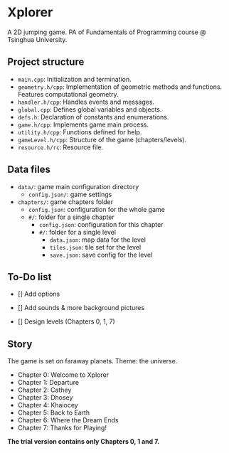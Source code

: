 # Xplorer
A 2D jumping game. PA of Fundamentals of Programming course @ Tsinghua University.

## Project structure

* `main.cpp`: Initialization and termination.
* `geometry.h/cpp`: Implementation of geometric methods and functions. Features computational geometry.
* `handler.h/cpp`: Handles events and messages.
* `global.cpp`: Defines global variables and objects.
* `defs.h`: Declaration of constants and enumerations.
* `game.h/cpp`: Implements game main process.
* `utility.h/cpp`: Functions defined for help.
* `gameLevel.h/cpp`: Structure of the game (chapters/levels).
* `resource.h/rc`: Resource file.

## Data files

* `data/`: game main configuration directory
	* `config.json/`: game settings
* `chapters/`: game chapters folder
	* `config.json`: configuration for the whole game
	* `#/`: folder for a single chapter
		* `config.json`: configuration for this chapter
		* `#/`: folder for a single level
			* `data.json`: map data for the level
			* `tiles.json`: tile set for the level
			* `save.json`: save config for the level

## To-Do list

* [] Add options

* [] Add sounds & more background pictures

* [] Design levels (Chapters 0, 1, 7)

## Story

The game is set on faraway planets. Theme: the universe.

* Chapter 0: Welcome to Xplorer
* Chapter 1: Departure
* Chapter 2: Cathey
* Chapter 3: Dhosey
* Chapter 4: Khaiocey
* Chapter 5: Back to Earth
* Chapter 6: Where the Dream Ends
* Chapter 7: Thanks for Playing!

**The trial version contains only Chapters 0, 1 and 7.**
